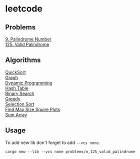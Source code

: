 # leetcode

## Problems

[9. Palindrome Number](problems/n_9_palindrome_number)\
[125. Valid Palindrome](problems/n_125_valid_palindrome)

## Algorithms

[QuickSort](algorithms/quicksort)\
[Graph](algorithms/graph)\
[Dynamic Programming](algorithms/dynamic/)\
[Hash Table](algorithms/hash_table)\
[Binary Search](algorithms/binary_search)\
[Greedy](algorithms/greedy)\
[Selection Sort](algorithms/selection_sort)\
[Find Max Size Squire Plots](algorithms/find_max_size_square_plots)\
[Sum Array](algorithms/sum_array)

## Usage

To add new lib don't forget to add `--vcs none`.

```shell
cargo new --lib --vcs none problems/n_125_valid_palindrome
```

